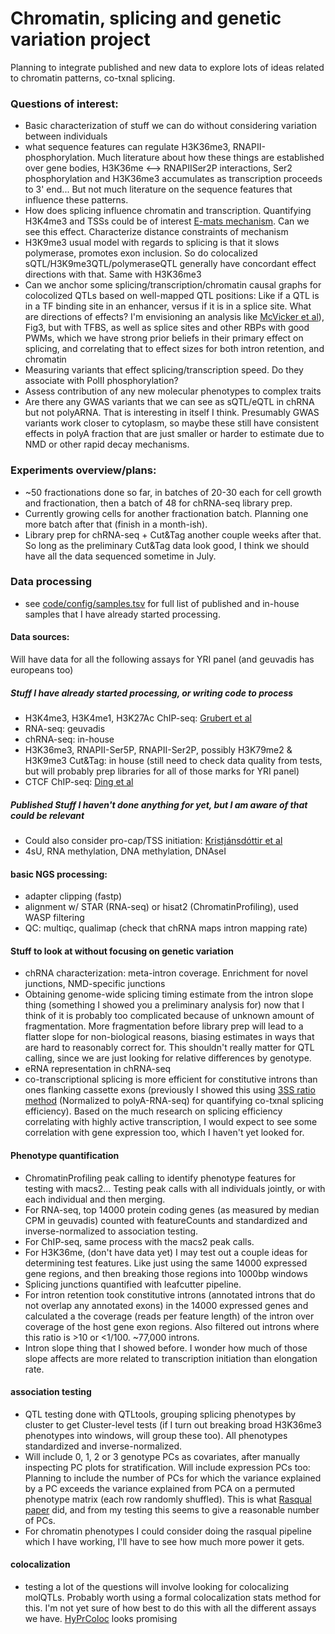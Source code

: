 # Chromatin, splicing and genetic variation project

Planning to integrate published and new data to explore lots of ideas related to chromatin patterns, co-txnal splicing.

### Questions of interest:
- Basic characterization of stuff we can do without considering variation between individuals
- what sequence features can regulate H3K36me3, RNAPII-phosphorylation. Much literature about how these things are established over gene bodies, H3K36me <--> RNAPIISer2P interactions, Ser2 phosphorylation and H3K36me3 accumulates as transcription proceeds to 3' end... But not much literature on the sequence features that influence these patterns.
- How does splicing influence chromatin and transcription. Quantifying H3K4me3 and TSSs could be of interest [E-mats mechanism](https://www.ncbi.nlm.nih.gov/pmc/articles/PMC5098600/). Can we see this effect. Characterize distance constraints of mechanism
- H3K9me3 usual model with regards to splicing is that it slows polymerase, promotes exon inclusion. So do colocalized sQTL/H3K9me3QTL/polymeraseQTL generally have concordant effect directions with that. Same with H3K36me3
- Can we anchor some splicing/transcription/chromatin causal graphs for colocolized QTLs based on well-mapped QTL positions: Like if a QTL is in a TF binding site in an enhancer, versus if it is in a splice site. What are directions of effects? I'm envisioning an analysis like [McVicker et al](https://www.ncbi.nlm.nih.gov/pmc/articles/PMC3947669/)), Fig3, but with TFBS, as well as splice sites and other RBPs with good PWMs, which we have strong prior beliefs in their primary effect on splicing, and correlating that to effect sizes for both intron retention, and chromatin
- Measuring variants that effect splicing/transcription speed. Do they associate with PolII phosphorylation?
- Assess contribution of any new molecular phenotypes to complex traits
- Are there any GWAS variants that we can see as sQTL/eQTL in chRNA but not polyARNA. That is interesting in itself I think. Presumably GWAS variants work closer to cytoplasm, so maybe these still have consistent effects in polyA fraction that are just smaller or harder to estimate due to NMD or other rapid decay mechanisms.

### Experiments overview/plans:
- ~50 fractionations done so far, in batches of 20-30 each for cell growth and fractionation, then a batch of 48 for chRNA-seq library prep.
- Currently growing cells for another fractionation batch. Planning one more batch after that (finish in a month-ish).
- Library prep for chRNA-seq + Cut&Tag another couple weeks after that. So long as the preliminary Cut&Tag data look good, I think we should have all the data sequenced sometime in July.

### Data processing
- see [code/config/samples.tsv](https://github.com/bfairkun/ChromatinSplicingQTLs/blob/master/code/config/samples.tsv) for full list of published and in-house samples that I have already started processing.

#### Data sources:
Will have data for all the following assays for YRI panel (and geuvadis has europeans too)
##### Stuff I have already started processing, or writing code to process
- H3K4me3, H3K4me1, H3K27Ac ChIP-seq: [Grubert et al](https://pubmed.ncbi.nlm.nih.gov/26300125/)
- RNA-seq: geuvadis
- chRNA-seq: in-house
- H3K36me3, RNAPII-Ser5P, RNAPII-Ser2P, possibly H3K79me2 & H3K9me3 Cut&Tag: in house (still need to check data quality from tests, but will probably prep libraries for all of those marks for YRI panel)
- CTCF ChIP-seq: [Ding et al](https://journals.plos.org/plosgenetics/article?id=10.1371/journal.pgen.1004798)
##### Published Stuff I haven't done anything for yet, but I am aware of that could be relevant
- Could also consider pro-cap/TSS initiation: [Kristjánsdóttir et al](https://www.nature.com/articles/s41467-020-19829-z)
- 4sU, RNA methylation, DNA methylation, DNAseI

#### basic NGS processing:
- adapter clipping (fastp)
- alignment w/ STAR (RNA-seq) or hisat2 (ChromatinProfiling), used WASP filtering
- QC: multiqc, qualimap (check that chRNA maps intron mapping rate)

#### Stuff to look at without focusing on genetic variation
- chRNA characterization: meta-intron coverage. Enrichment for novel junctions, NMD-specific junctions
- Obtaining genome-wide splicing timing estimate from the intron slope thing (something I showed you a preliminary analysis for) now that I think of it is probably too complicated because of unknown amount of fragmentation. More fragmentation before library prep will lead to a flatter slope for non-biological reasons, biasing estimates in ways that are hard to reasonably correct for. This shouldn't really matter for QTL calling, since we are just looking for relative differences by genotype.
- eRNA representation in chRNA-seq
- co-transcriptional splicing is more efficient for constitutive introns than ones flanking cassette exons (previously I showed this using [3SS ratio method](https://www-sciencedirect-com.proxy.uchicago.edu/science/article/pii/S1046202315001711) (Normalized to polyA-RNA-seq) for quantifying co-txnal splicing efficiency). Based on the much research on splicing efficiency correlating with highly active transcription, I would expect to see some correlation with gene expression too, which I haven't yet looked for.

#### Phenotype quantification

- ChromatinProfiling peak calling to identify phenotype features for testing with macs2... Testing peak calls with all individuals jointly, or with each individual and then merging.
- For RNA-seq, top 14000 protein coding genes (as measured by median CPM in geuvadis) counted with featureCounts and standardized and inverse-normalized to association testing.
- For ChIP-seq, same process with the macs2 peak calls.
- For H3K36me, (don't have data yet) I may test out a couple ideas for determining test features. Like just using the same 14000 expressed gene regions, and then breaking those regions into 1000bp windows
- Splicing junctions quantified with leafcutter pipeline.
- For intron retention took constitutive introns (annotated introns that do not overlap any annotated exons) in the 14000 expressed genes and calculated a the coverage (reads per feature length) of the intron over coverage of the host gene exon regions. Also filtered out introns where this ratio is >10 or <1/100. ~77,000 introns.
- Intron slope thing that I showed before. I wonder how much of those slope affects are more related to transcription initiation than elongation rate.

#### association testing
- QTL testing done with QTLtools, grouping splicing phenotypes by cluster to get Cluster-level tests (if I turn out breaking broad H3K36me3 phenotypes into windows, will group these too). All phenotypes standardized and inverse-normalized.
- Will include 0, 1, 2 or 3 genotype PCs as covariates, after manually inspecting PC plots for stratification. Will include expression PCs too: Planning to include the number of PCs for which the variance explained by a PC exceeds the variance explained from PCA on a permuted phenotype matrix (each row randomly shuffled). This is what [Rasqual paper](https://www.ncbi.nlm.nih.gov/pmc/articles/PMC5098600/) did, and from my testing this seems to give a reasonable number of PCs.
- For chromatin phenotypes I could consider doing the rasqual pipeline which I have working, I'll have to see how much more power it gets.


#### colocalization
- testing a lot of the questions will involve looking for colocalizing molQTLs. Probably worth using a formal colocalization stats method for this. I'm not yet sure of how best to do this with all the different assays we have. [HyPrColoc](https://www.nature.com/articles/s41467-020-20885-8) looks promising
